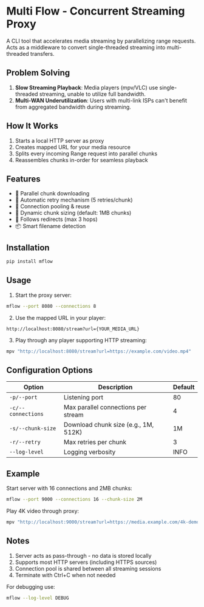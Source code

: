 # Multi Flow - Concurrent Streaming Proxy

A CLI tool that accelerates media streaming by parallelizing range requests. Acts as a middleware to convert single-threaded streaming into multi-threaded transfers.

## Problem Solving

1. **Slow Streaming Playback**: Media players (mpv/VLC) use single-threaded streaming, unable to utilize full bandwidth.
2. **Multi-WAN Underutilization**: Users with multi-link ISPs can't benefit from aggregated bandwidth during streaming.

## How It Works

1. Starts a local HTTP server as proxy
2. Creates mapped URL for your media resource
3. Splits every incoming Range request into parallel chunks
4. Reassembles chunks in-order for seamless playback

## Features

- 🚀 Parallel chunk downloading
- 🔄 Automatic retry mechanism (5 retries/chunk)
- 🔗 Connection pooling & reuse
- 🧩 Dynamic chunk sizing (default: 1MB chunks)
- 🔄 Follows redirects (max 3 hops)
- 📦 Smart filename detection

## Installation

```bash
pip install mflow
```

## Usage

1. Start the proxy server:
```bash
mflow --port 8080 --connections 8
```

2. Use the mapped URL in your player:
```
http://localhost:8080/stream?url={YOUR_MEDIA_URL}
```

3. Play through any player supporting HTTP streaming:
```bash
mpv "http://localhost:8080/stream?url=https://example.com/video.mp4"
```

## Configuration Options

| Option | Description | Default |
|--------|-------------|---------|
| `-p/--port` | Listening port | 80 |
| `-c/--connections` | Max parallel connections per stream | 4 |
| `-s/--chunk-size` | Download chunk size (e.g., 1M, 512K) | 1M |
| `-r/--retry` | Max retries per chunk | 3 |
| `--log-level` | Logging verbosity | INFO |

## Example

Start server with 16 connections and 2MB chunks:
```bash
mflow --port 9000 --connections 16 --chunk-size 2M
```

Play 4K video through proxy:
```bash
mpv "http://localhost:9000/stream?url=https://media.example.com/4k-demo.mkv"
```

## Notes

1. Server acts as pass-through - no data is stored locally
2. Supports most HTTP servers (including HTTPS sources)
3. Connection pool is shared between all streaming sessions
4. Terminate with Ctrl+C when not needed

For debugging use:
```bash
mflow --log-level DEBUG
```
